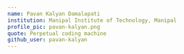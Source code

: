 ```yaml
---
name: Pavan Kalyan Damalapati
institution: Manipal Institute of Technology, Manipal
profile_pic: pavan-kalyan.png
quote: Perpetual coding machine
github_user: pavan-kalyan
---
```


